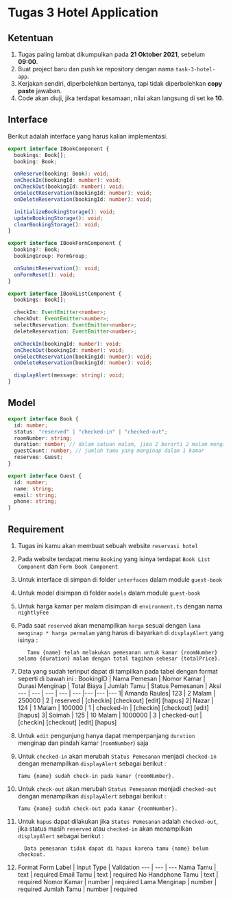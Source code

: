 # Tugas 3 Hotel Application

## Ketentuan

1. Tugas paling lambat dikumpulkan pada **21 Oktober 2021**, sebelum **09:00**.
2. Buat project baru dan push ke repository dengan nama `task-3-hotel-app`.
3. Kerjakan sendiri, diperbolehkan bertanya, tapi tidak diperbolehkan **copy paste** jawaban.
4. Code akan diuji, jika terdapat kesamaan, nilai akan langsung di set ke **10**.

## Interface

Berikut adalah interface yang harus kalian implementasi.

```ts
export interface IBookComponent {
  bookings: Book[];
  booking: Book;

  onReserve(booking: Book): void;
  onCheckIn(bookingId: number): void;
  onCheckOut(bookingId: number): void;
  onSelectReservation(bookingId: number): void;
  onDeleteReservation(bookingId: number): void;

  initializeBookingStorage(): void;
  updateBookingStorage(): void;
  clearBookingStorage(): void;
}

export interface IBookFormComponent {
  booking?: Book;
  bookingGroup: FormGroup;

  onSubmitReservation(): void;
  onFormReset(): void;
}

export interface IBookListComponent {
  bookings: Book[];

  checkIn: EventEmitter<number>;
  checkOut: EventEmitter<number>;
  selectReservation: EventEmitter<number>;
  deleteReservation: EventEmitter<number>;

  onCheckIn(bookingId: number): void;
  onCheckOut(bookingId: number): void;
  onSelectReservation(bookingId: number): void;
  onDeleteReservation(bookingId: number): void;

  displayAlert(message: string): void;
}
```

## Model

```ts
export interface Book {
  id: number;
  status: "reserved" | "checked-in" | "checked-out";
  roomNumber: string;
  duration: number; // dalam satuan malam, jika 2 berarti 2 malam menginap.
  guestCount: number; // jumlah tamu yang menginap dalam 1 kamar
  reservee: Guest;
}

export interface Guest {
  id: number;
  name: string;
  email: string;
  phone: string;
}
```

## Requirement

1. Tugas ini kamu akan membuat sebuah website `reservasi hotel`
2. Pada website terdapat menu `Booking` yang isinya terdapat `Book List Component` dan `Form Book Component`
3. Untuk interface di simpan di folder `interfaces` dalam module `guest-book`
4. Untuk model disimpan di folder `models` dalam module `guest-book`
5. Untuk harga kamar per malam disimpan di `environment.ts` dengan nama `nightlyFee`
6. Pada saat `reserved` akan menampilkan `harga` sesuai dengan `lama menginap * harga permalam` yang harus di bayarkan di `displayAlert` yang isinya :
   ```text
      Tamu {name} telah melakukan pemesanan untuk kamar {roomNumber} selama {duration} malam dengan total tagihan sebesar {totalPrice}.
   ```
7. Data yang sudah terinput dapat di tampilkan pada tabel dengan format seperti di bawah ini :
   BookingID | Nama Pemesan | Nomor Kamar | Durasi Menginap | Total Biaya | Jumlah Tamu | Status Pemesanan | Aksi
   --- | --- | --- | --- | --- |--- |--- |---
   1| Amanda Raules| 123 | 2 Malam | 250000 | 2 | reserved | [checkin] [checkout] [edit] [hapus]
   2| Nazar | 124 | 1 Malam | 100000 | 1 | checked-in | [checkin] [checkout] [edit] [hapus]
   3| Soimah | 125 | 10 Malam | 1000000 | 3 | checked-out | [checkin] [checkout] [edit] [hapus]

8. Untuk `edit` pengunjung hanya dapat memperpanjang `duration` menginap dan pindah kamar (`roomNumber`) saja
9. Untuk `checked-in` akan merubah `Status Pemesanan` menjadi `checked-in` dengan menampilkan `displayAlert` sebagai berikut :
   ```text
   Tamu {name} sudah check-in pada kamar {roomNumber}.
   ```
10. Untuk `check-out` akan merubah `Status Pemesanan` menjadi `checked-out` dengan menampilkan `displayAlert` sebagai berikut :
    ```text
    Tamu {name} sudah check-out pada kamar {roomNumber}.
    ```
11. Untuk `hapus` dapat dilakukan jika `Status Pemesanan` adalah `checked-out`, jika status masih `reserved` atau `checked-in` akan menampilkan `displayAlert` sebagai berikut :

    ```text
      Data pemesanan tidak dapat di hapus karena tamu {name} belum checkout.
    ```

12. Format Form
    Label | Input Type | Validation
    --- | --- | ---
    Nama Tamu | text | required
    Email Tamu | text | required
    No Handphone Tamu | text | required
    Nomor Kamar | number | required
    Lama Menginap | number | required
    Jumlah Tamu | number | required
